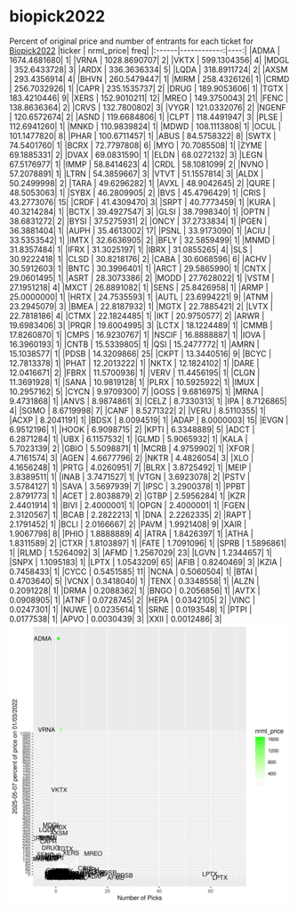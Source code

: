 # biopick2022
Percent of original price and number of entrants for each ticket for [Biopick2022](https://twitter.com/hashtag/Biopick2022)
|ticker |   nrml_price| freq|
|:------|------------:|----:|
|ADMA   | 1674.4681680|    1|
|VRNA   | 1028.8690707|    2|
|VKTX   |  599.1304356|    4|
|MDGL   |  352.6433728|    3|
|ARDX   |  336.3636334|    5|
|LQDA   |  318.8911724|    2|
|AXSM   |  293.4356914|    4|
|BHVN   |  260.5479447|    1|
|MIRM   |  258.4326126|    1|
|CRMD   |  256.7032926|    1|
|CAPR   |  235.1535737|    2|
|DRUG   |  189.9053606|    1|
|TGTX   |  183.4210446|    9|
|XERS   |  152.9010211|   12|
|MREO   |  149.3750043|   21|
|FENC   |  138.8636364|    2|
|CRVS   |  132.7800802|    3|
|VYGR   |  121.0332076|    2|
|NGENF  |  120.6572674|    2|
|ASND   |  119.6684806|    1|
|CLPT   |  118.4491947|    3|
|PLSE   |  112.6941260|    1|
|MNKD   |  110.9839824|    1|
|MDWD   |  108.1113808|    1|
|OCUL   |  101.1477820|    8|
|PHAR   |  100.6711457|    1|
|ABUS   |   84.5758322|    8|
|SWTX   |   74.5401760|    1|
|BCRX   |   72.7797808|    6|
|MYO    |   70.7085508|    1|
|ZYME   |   69.1885331|    2|
|DVAX   |   69.0831590|    1|
|ELDN   |   68.0272132|    3|
|LEGN   |   67.5176977|    1|
|IMMP   |   58.8414623|    4|
|CRDL   |   58.1081099|    2|
|NVNO   |   57.2078891|    1|
|LTRN   |   54.3859667|    3|
|VTVT   |   51.1557814|    3|
|ALDX   |   50.2499998|    2|
|TARA   |   49.6296282|    1|
|AVXL   |   48.9042645|    2|
|QURE   |   48.5053063|    1|
|SYBX   |   46.2809905|    2|
|BVS    |   45.4796429|    1|
|CRIS   |   43.2773076|   15|
|CRDF   |   41.4309470|    3|
|SRPT   |   40.7773459|    1|
|KURA   |   40.3214284|    1|
|BCTX   |   39.4927547|    3|
|GLSI   |   38.7998340|    1|
|OPTN   |   38.6831272|    2|
|BYSI   |   37.5275931|    2|
|ONCY   |   37.2733834|    1|
|PGEN   |   36.3881404|    1|
|AUPH   |   35.4613002|   17|
|PSNL   |   33.9173090|    1|
|ACIU   |   33.5353542|    1|
|IMTX   |   32.6636905|    2|
|BFLY   |   32.5859499|    1|
|MNMD   |   31.8357484|    1|
|IFRX   |   31.3025197|    1|
|IBRX   |   31.0855265|    4|
|SLS    |   30.9222418|    1|
|CLSD   |   30.8218176|    2|
|CABA   |   30.6068596|    6|
|ACHV   |   30.5912603|    1|
|BNTC   |   30.3996401|    1|
|ARCT   |   29.5865990|    1|
|CNTX   |   29.0601495|    1|
|ASRT   |   28.3073386|    2|
|MODD   |   27.7628022|    1|
|VSTM   |   27.1951218|    4|
|MXCT   |   26.8891082|    1|
|SENS   |   25.8426958|    1|
|ARMP   |   25.0000000|    1|
|HRTX   |   24.7535593|    1|
|AUTL   |   23.6994221|    9|
|ATNM   |   23.2945079|    3|
|BMEA   |   22.8187932|    1|
|MGTX   |   22.7885421|    2|
|LVTX   |   22.7818186|    4|
|CTMX   |   22.1824485|    1|
|IKT    |   20.9750577|    2|
|ARWR   |   19.6983406|    3|
|PRQR   |   19.6004995|    3|
|LCTX   |   18.1224489|    1|
|CMMB   |   17.8260870|    1|
|CMPS   |   16.9230767|    1|
|NSCIF  |   16.8888887|    1|
|IOVA   |   16.3960193|    1|
|CNTB   |   15.5339805|    1|
|QSI    |   15.2477772|    1|
|AMRN   |   15.1038577|    1|
|PDSB   |   14.3209866|   25|
|CKPT   |   13.3440516|    9|
|BCYC   |   12.7813378|    1|
|PHAT   |   12.2013222|    1|
|NKTX   |   12.1824102|    1|
|DARE   |   12.0416671|    2|
|FBRX   |   11.5700936|    1|
|VERV   |   11.4456195|    1|
|CLGN   |   11.3691928|    1|
|SANA   |   10.9819128|    1|
|PLRX   |   10.5925922|    1|
|IMUX   |   10.2957162|    5|
|CYCN   |    9.9709300|    7|
|GOSS   |    9.6816975|    1|
|MRNA   |    9.4731868|    1|
|ANVS   |    8.9874861|    3|
|CELZ   |    8.7330313|    1|
|IPA    |    8.7126865|    4|
|SGMO   |    8.6719998|    7|
|CANF   |    8.5271322|    2|
|VERU   |    8.5110355|    1|
|ACXP   |    8.2041191|    1|
|BDSX   |    8.0094519|    1|
|ADAP   |    8.0000003|   15|
|EVGN   |    6.9512196|    1|
|HOOK   |    6.9098715|    2|
|KPTI   |    6.3348889|    5|
|ADCT   |    6.2871284|    1|
|UBX    |    6.1157532|    1|
|GLMD   |    5.9065932|    1|
|KALA   |    5.7023139|    2|
|GBIO   |    5.5098871|    1|
|MCRB   |    4.9759902|    1|
|XFOR   |    4.7161574|    3|
|AGEN   |    4.6677796|    2|
|NKTR   |    4.4826054|    3|
|XLO    |    4.1656248|    1|
|PRTG   |    4.0260951|    7|
|BLRX   |    3.8725492|    1|
|MEIP   |    3.8389511|    1|
|INAB   |    3.7471527|    1|
|VTGN   |    3.6923078|    2|
|PSTV   |    3.5784127|    1|
|SAVA   |    3.5697939|    7|
|IPSC   |    3.2900378|    1|
|PPBT   |    2.8791773|    1|
|ACET   |    2.8038879|    2|
|GTBP   |    2.5956284|    1|
|KZR    |    2.4401914|    1|
|BIVI   |    2.4000001|    1|
|OPGN   |    2.4000001|    1|
|FGEN   |    2.3120567|    1|
|BCAB   |    2.2822213|    1|
|DNA    |    2.2262335|    2|
|RAPT   |    2.1791452|    1|
|BCLI   |    2.0166667|    2|
|PAVM   |    1.9921408|    9|
|XAIR   |    1.9067798|    8|
|PHIO   |    1.8888889|    4|
|ATRA   |    1.8426397|    1|
|ATHA   |    1.8311589|    2|
|CTXR   |    1.8103897|    1|
|FATE   |    1.7091096|    1|
|SPRB   |    1.5896861|    1|
|RLMD   |    1.5264092|    3|
|AFMD   |    1.2567029|   23|
|LGVN   |    1.2344657|    1|
|SNPX   |    1.1095183|    1|
|LPTX   |    1.0543209|   65|
|AFIB   |    0.8240469|    3|
|KZIA   |    0.7458433|    1|
|CYCC   |    0.5451585|   11|
|NCNA   |    0.5060504|    1|
|BTAI   |    0.4703640|    5|
|VCNX   |    0.3418040|    1|
|TENX   |    0.3348558|    1|
|ALZN   |    0.2091228|    1|
|DRMA   |    0.2088362|    1|
|BNGO   |    0.2056856|    1|
|AVTX   |    0.0908905|    1|
|ATNF   |    0.0728745|    2|
|HEPA   |    0.0342105|    2|
|VINC   |    0.0247301|    1|
|NUWE   |    0.0235614|    1|
|SRNE   |    0.0193548|    1|
|PTPI   |    0.0177538|    1|
|APVO   |    0.0030439|    3|
|XXII   |    0.0012486|    3|
![retvspicks](biopicks.png?raw=true)
